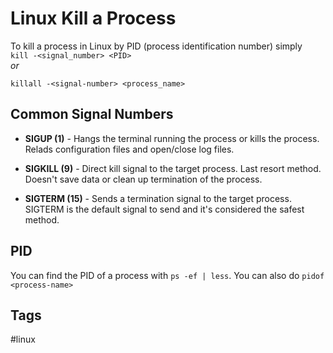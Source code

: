 # Linux Kill a Process 

To kill a process in Linux by PID (process identification number) simply  
`kill -<signal_number> <PID>`  
*or*  

`killall -<signal-number> <process_name>`

## Common Signal Numbers
* **SIGUP (1)** - Hangs the terminal running the process or kills the process. Relads configuration files and open/close log files.  

* **SIGKILL (9)** - Direct kill signal to the target process. Last resort method. Doesn't save data or clean up termination of the process.  

* **SIGTERM (15)** - Sends a termination signal to the target process. SIGTERM is the default signal to send and it's considered the safest method.  

## PID
You can find the PID of a process with `ps -ef | less`. You can also do `pidof <process-name>`

## Tags
#linux
